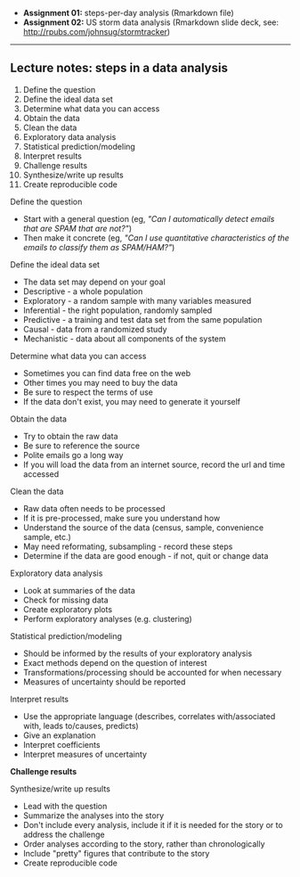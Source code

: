 - **Assignment 01:** steps-per-day analysis (Rmarkdown file)
- **Assignment 02:** US storm data analysis (Rmarkdown slide deck, see: http://rpubs.com/johnsug/stormtracker)

-------------------------------------

## Lecture notes: steps in a data analysis 

1. Define the question
2. Define the ideal data set
3. Determine what data you can access
4. Obtain the data
5. Clean the data
6. Exploratory data analysis
7. Statistical prediction/modeling
8. Interpret results
9. Challenge results
10. Synthesize/write up results
11. Create reproducible code

Define the question
* Start with a general question (eg, *"Can I automatically detect emails that are SPAM that are not?"*)
* Then make it concrete (eg, *"Can I use quantitative characteristics of the emails to classify them as SPAM/HAM?"*) 

Define the ideal data set
* The data set may depend on your goal
* Descriptive - a whole population
* Exploratory - a random sample with many variables measured
* Inferential - the right population, randomly sampled
* Predictive - a training and test data set from the same population
* Causal - data from a randomized study
* Mechanistic - data about all components of the system

Determine what data you can access
* Sometimes you can find data free on the web
* Other times you may need to buy the data
* Be sure to respect the terms of use
* If the data don't exist, you may need to generate it yourself

Obtain the data
* Try to obtain the raw data
* Be sure to reference the source
* Polite emails go a long way
* If you will load the data from an internet source, record the url and time accessed

Clean the data
* Raw data often needs to be processed
* If it is pre-processed, make sure you understand how
* Understand the source of the data (census, sample, convenience sample, etc.)
* May need reformating, subsampling - record these steps
* Determine if the data are good enough - if not, quit or change data

Exploratory data analysis
* Look at summaries of the data
* Check for missing data
* Create exploratory plots
* Perform exploratory analyses (e.g. clustering) 

Statistical prediction/modeling
* Should be informed by the results of your exploratory analysis
* Exact methods depend on the question of interest
* Transformations/processing should be accounted for when necessary
* Measures of uncertainty should be reported

Interpret results
* Use the appropriate language (describes, correlates with/associated with, leads to/causes, predicts)
* Give an explanation
* Interpret coefficients
* Interpret measures of uncertainty

**Challenge results**

Synthesize/write up results
* Lead with the question
* Summarize the analyses into the story
* Don't include every analysis, include it if it is needed for the story or to address the challenge
* Order analyses according to the story, rather than chronologically
* Include "pretty" figures that contribute to the story
* Create reproducible code
